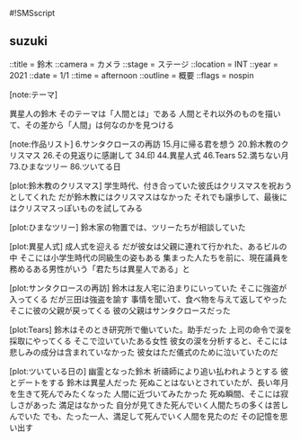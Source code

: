 #!SMSscript

## suzuki

::title = 鈴木
::camera = カメラ
::stage = ステージ
::location = INT
::year = 2021
::date = 1/1
::time = afternoon
::outline = 概要
::flags = nospin

[note:テーマ]

異星人の鈴木
そのテーマは「人間とは」である
人間とそれ以外のものを描いて、その差から「人間」は何なのかを見つける

[note:作品リスト]
6.サンタクロースの再訪
15.月に帰る君を想う
20.鈴木教のクリスマス
26.その見返りに感謝して
34.印
44.異星人式
46.Tears
52.満ちない月
73.ひまなツリー
86.ツいてる日




[plot:鈴木教のクリスマス]
学生時代、付き合っていた彼氏はクリスマスを祝おうとしてくれた
だが鈴木教にはクリスマスはなかった
それでも譲歩して、最後にはクリスマスっぽいものを試してみる

[plot:ひまなツリー]
鈴木家の物置では、ツリーたちが相談していた

[plot:異星人式]
成人式を迎える
だが彼女は父親に連れて行かれた、あるビルの中
そこには小学生時代の同級生の姿もある
集まった人たちを前に、現在議員を務めるある男性がいう「君たちは異星人である」と

[plot:サンタクロースの再訪]
鈴木は友人宅に泊まりにいっていた
そこに強盗が入ってくる
だが三田は強盗を諭す
事情を聞いて、食べ物を与えて返してやった
そこに彼の父親が戻ってくる
彼の父親はサンタクロースだった

[plot:Tears]
鈴木はそのとき研究所で働いていた。助手だった
上司の命令で涙を採取にやってくる
そこで泣いていたある女性
彼女の涙を分析すると、そこには悲しみの成分は含まれていなかった
彼女はただ儀式のために泣いていたのだ

[plot:ツいている日の]
幽霊となった鈴木
祈禱師により追い払われようとする
彼とデートをする
鈴木は異星人だった
死ぬことはないとされていたが、長い年月を生きて死んでみたくなった
人間に近づいてみたかった
死ぬ瞬間、そこには寂しさがあった
満足はなかった
自分が見てきた死んでいく人間たちの多くは苦しんでいた
でも、たった一人、満足して死んでいく人間を見たのだ
その記憶を思い出す
